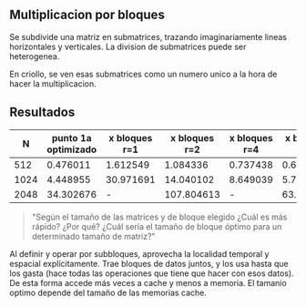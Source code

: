 ## Multiplicacion por bloques

Se subdivide una matriz en submatrices, trazando imaginariamente lineas horizontales y verticales. La division de submatrices puede ser heterogenea.

En criollo, se ven esas submatrices como un numero unico a la hora de hacer la multiplicacion.

## Resultados

| N     | punto 1a optimizado	| x bloques r=1	| x bloques r=2	| x bloques r=4	| x bloques r=8	| x bloques r=16| x bloques r=32| x bloques r=64|
| ---   | ---			| ---		| ---		| ---		| ---		| ---		| ---		| ---		|
| 512   | 0.476011		| 1.612549	| 1.084336	| 0.737438	| 0.669283	| 0.629638	| 0.674617	| -		|	
| 1024  | 4.448955		| 30.971691	| 14.040102	| 8.649039	| 5.740517	| -		| 5.270401	| 5.228514	|	
| 2048  | 34.302676		| -		| 107.804613	| - 		| 63.354144	| 57.960320	| 49.708186	| 45.588972	|

 > "Según el tamaño de las matrices y de bloque elegido ¿Cuál es más rápido? ¿Por qué? ¿Cuál
sería el tamaño de bloque óptimo para un determinado tamaño de matriz?"

Al definir y operar por subbloques, aprovecha la localidad temporal y espacial explícitamente.
Trae bloques de datos juntos, y los usa hasta que los gasta (hace todas las operaciones que
tiene que hacer con esos datos). De esta forma accede más veces a cache y menos a
memoria.
El tamanio optimo depende del tamaño de las memorias cache.